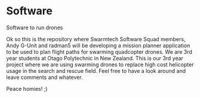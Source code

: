 Software
========

Software to run drones

Ok so this is the repository where Swarmtech Software Squad members, Andy G-Unit and radman5 will be developing a mission planner application to be used to plan flight paths for swarming quadcopter drones.  We are 3rd year students at Otago Polytechnic in New Zealand.  This is our 3rd year project where we are using swarming drones to replace high cost helicopter usage in the search and rescue field.  Feel free to have a look around and leave comments and whatever. 

Peace homies! ;)
